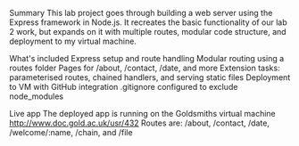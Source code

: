 Summary 
This lab project goes through building a web server using the Express framework in Node.js.
It recreates the basic functionality of our lab 2 work, but expands on it with multiple routes, modular code structure, and deployment to my virtual machine.

What's included
Express setup and route handling
Modular routing using a routes folder
Pages for /about, /contact, /date, and more
Extension tasks: parameterised routes, chained handlers, and serving static files
Deployment to VM with GitHub integration
.gitignore configured to exclude node_modules

Live app
The deployed app is running on the Goldsmiths virtual machine
http://www.doc.gold.ac.uk/usr/432
Routes are: /about, /contact, /date, /welcome/:name, /chain, and /file
